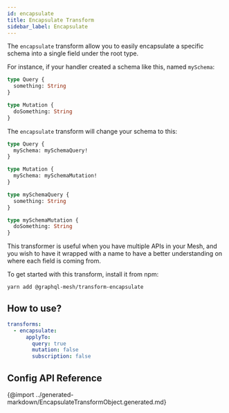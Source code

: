 ```yaml
---
id: encapsulate
title: Encapsulate Transform
sidebar_label: Encapsulate
---
```


The `encapsulate` transform allow you to easily encapsulate a specific schema into a single field under the root type.

For instance, if your handler created a schema like this, named `mySchema`:

```graphql
type Query {
  something: String
}

type Mutation {
  doSomething: String
}
```

The `encapsulate` transform will change your schema to this:

```graphql
type Query {
  mySchema: mySchemaQuery!
}

type Mutation {
  mySchema: mySchemaMutation!
}

type mySchemaQuery {
  something: String
}

type mySchemaMutation {
  doSomething: String
}
```

This transformer is useful when you have multiple APIs in your Mesh, and you wish to have it wrapped with a name to have a better understanding on where each field is coming from.

To get started with this transform, install it from npm:

```
yarn add @graphql-mesh/transform-encapsulate
```

## How to use?

```yml
transforms:
  - encapsulate:
      applyTo:
        query: true
        mutation: false
        subscription: false

```

## Config API Reference

{@import ../generated-markdown/EncapsulateTransformObject.generated.md}
